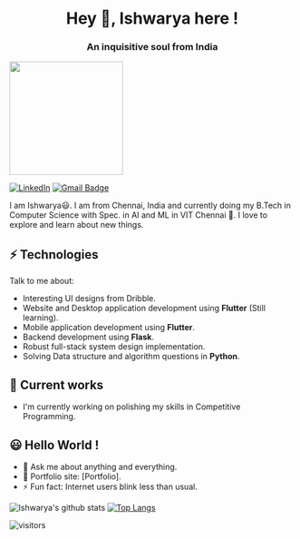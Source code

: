 <h1 align="center">Hey 👋, Ishwarya here !</h1>
<h3 align="center">An inquisitive soul from India</h3>
<img align='center' src='https://raw.githubusercontent.com/gist/ManulMax/2d20af60d709805c55fd784ca7cba4b9/raw/bcfeac7604f674ace63623106eb8bb8471d844a6/github.gif' width='200'>

[![LinkedIn](https://img.shields.io/badge/ishwarya-%230077B5.svg?style=flat-square&logo=linkedin&logoColor=white)](https://www.linkedin.com/in/ishwarya-devanathan/) [![Gmail Badge](https://img.shields.io/badge/-Gmail-c14438?style=flat-square&logo=Gmail&logoColor=white&link=mailto:ishudev2021@gmail.com)](mailto:ishudev2021@gmail.com)


I am Ishwarya😃. I am from Chennai, India and currently doing my B.Tech in Computer Science with Spec. in AI and ML in VIT Chennai 🏫. I love to explore and learn about new things.

## ⚡ Technologies
Talk to me about:
- Interesting UI designs from Dribble.
- Website and Desktop application development using **Flutter** (Still learning).
- Mobile application development using **Flutter**.
- Backend development using **Flask**.
- Robust full-stack system design implementation.
- Solving Data structure and algorithm questions in **Python**.
## 🎯 Current works
- I'm currently working on polishing my skills in Competitive Programming.
## 😃  Hello World !
- 💬 Ask me about anything and everything.
- 🎯 Portfolio site: [Portfolio].
- ⚡ Fun fact: Internet users blink less than usual.

![Ishwarya's github stats](https://github-readme-stats.vercel.app/api?username=iamishu2908&show_icons=true&theme=radical)
[![Top Langs](https://github-readme-stats.vercel.app/api/top-langs/?username=iamishu2908&layout=compact&theme=radical)](https://github.com/anuraghazra/github-readme-stats)

![visitors](https://visitor-badge.glitch.me/badge?page_id=iamishu2908.iamishu2908)

